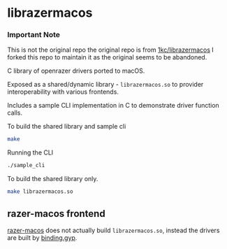 # librazermacos

### Important Note
This is not the original repo the original repo is from [1kc/librazermacos](https://github.com/1kc/librazermacos) I forked this repo to maintain it as the original seems to be abandoned.

C library of openrazer drivers ported to macOS.

Exposed as a shared/dynamic library - `librazermacos.so` to provider interoperability with various frontends.

Includes a sample CLI implementation in C to demonstrate driver function calls.

To build the shared library and sample cli
```bash
make
```
Running the CLI
```bash
./sample_cli
```

To build the shared library only.
```bash
make librazermacos.so
```

## razer-macos frontend
[razer-macos](https://github.com/1kc/razer-macos/) does not actually build `librazermacos.so`, instead the drivers are built by [binding.gyp](https://github.com/1kc/razer-macos/blob/master/binding.gyp).
